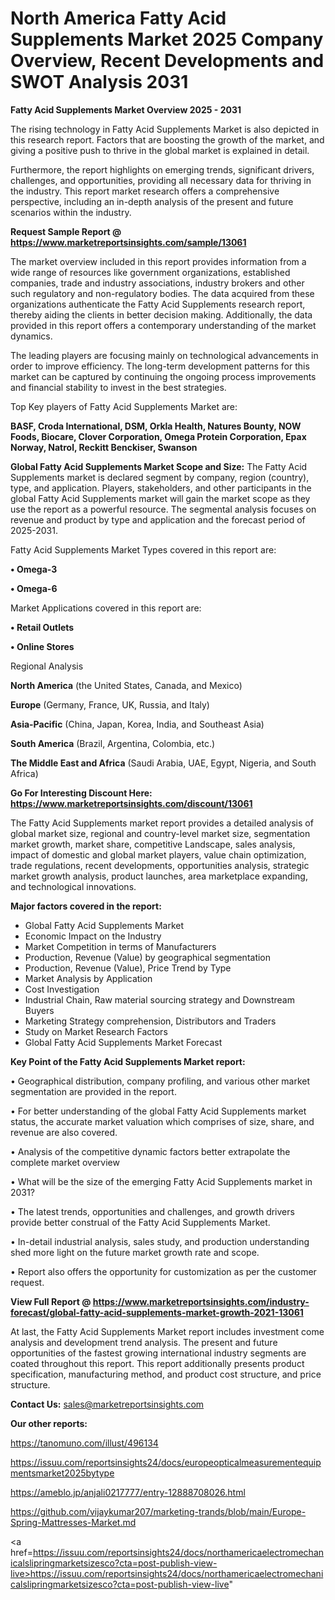  # North America Fatty Acid Supplements Market 2025 Company Overview, Recent Developments and SWOT Analysis 2031

<Strong> Fatty Acid Supplements Market Overview 2025 - 2031</strong>

The rising technology in Fatty Acid Supplements Market is also depicted in this research report. Factors that are boosting the growth of the market, and giving a positive push to thrive in the global market is explained in detail.

Furthermore, the report highlights on emerging trends, significant drivers, challenges, and opportunities, providing all necessary data for thriving in the industry. This report market research offers a comprehensive perspective, including an in-depth analysis of the present and future scenarios within the industry.

<strong>Request Sample Report @ <a href=https://www.marketreportsinsights.com/sample/13061>https://www.marketreportsinsights.com/sample/13061</a></strong>

The market overview included in this report provides information from a wide range of resources like government organizations, established companies, trade and industry associations, industry brokers and other such regulatory and non-regulatory bodies. The data acquired from these organizations authenticate the Fatty Acid Supplements research report, thereby aiding the clients in better decision making. Additionally, the data provided in this report offers a contemporary understanding of the market dynamics.

The leading players are focusing mainly on technological advancements in order to improve efficiency. The long-term development patterns for this market can be captured by continuing the ongoing process improvements and financial stability to invest in the best strategies.

Top Key players of Fatty Acid Supplements Market are:

<strong>BASF, Croda International, DSM, Orkla Health, Natures Bounty, NOW Foods, Biocare, Clover Corporation, Omega Protein Corporation, Epax Norway, Natrol, Reckitt Benckiser, Swanson</strong>

<strong><b>Global Fatty Acid Supplements Market Scope and Size:</b></strong>
The Fatty Acid Supplements market is declared segment by company, region (country), type, and application. Players, stakeholders, and other participants in the global Fatty Acid Supplements market will gain the market scope as they use the report as a powerful resource. The segmental analysis focuses on revenue and product by type and application and the forecast period of 2025-2031.

Fatty Acid Supplements Market Types covered in this report are:

<strong>• Omega-3

• Omega-6</strong>

Market Applications covered in this report are:

<strong>• Retail Outlets

• Online Stores</strong> 

Regional Analysis

<strong>North America</strong> (the United States, Canada, and Mexico)

<strong>Europe</strong> (Germany, France, UK, Russia, and Italy)

<strong>Asia-Pacific</strong> (China, Japan, Korea, India, and Southeast Asia)

<strong>South America</strong> (Brazil, Argentina, Colombia, etc.)

<strong>The Middle East and Africa</strong> (Saudi Arabia, UAE, Egypt, Nigeria, and South Africa)

<strong>Go For Interesting Discount Here: <a href=https://www.marketreportsinsights.com/discount/13061>https://www.marketreportsinsights.com/discount/13061</a></strong>

The Fatty Acid Supplements market report provides a detailed analysis of global market size, regional and country-level market size, segmentation market growth, market share, competitive Landscape, sales analysis, impact of domestic and global market players, value chain optimization, trade regulations, recent developments, opportunities analysis, strategic market growth analysis, product launches, area marketplace expanding, and technological innovations.

<strong><b>Major factors covered in the report:</b></strong>
<ul>
  <li>Global Fatty Acid Supplements Market </li>
  <li>Economic Impact on the Industry</li>
  <li>Market Competition in terms of Manufacturers</li>
  <li>Production, Revenue (Value) by geographical segmentation</li>
  <li>Production, Revenue (Value), Price Trend by Type</li>
  <li>Market Analysis by Application</li>
  <li>Cost Investigation</li>
  <li>Industrial Chain, Raw material sourcing strategy and Downstream Buyers</li>
  <li>Marketing Strategy comprehension, Distributors and Traders</li>
  <li>Study on Market Research Factors</li>
  <li>Global Fatty Acid Supplements Market Forecast</li>
</ul>

<strong><b>Key Point of the Fatty Acid Supplements Market report:</b></strong>

• Geographical distribution, company profiling, and various other market segmentation are provided in the report.

• For better understanding of the global Fatty Acid Supplements market status, the accurate market valuation which comprises of size, share, and revenue are also covered.

• Analysis of the competitive dynamic factors better extrapolate the complete market overview

• What will be the size of the emerging Fatty Acid Supplements market in 2031?

• The latest trends, opportunities and challenges, and growth drivers provide better construal of the Fatty Acid Supplements Market.

• In-detail industrial analysis, sales study, and production understanding shed more light on the future market growth rate and scope.

• Report also offers the opportunity for customization as per the customer request.

<strong><b>View Full Report @ <a href=https://www.marketreportsinsights.com/industry-forecast/global-fatty-acid-supplements-market-growth-2021-13061>https://www.marketreportsinsights.com/industry-forecast/global-fatty-acid-supplements-market-growth-2021-13061</a></b></strong>


At last, the Fatty Acid Supplements Market report includes investment come analysis and development trend analysis. The present and future opportunities of the fastest growing international industry segments are coated throughout this report. This report additionally presents product specification, manufacturing method, and product cost structure, and price structure.

<strong>Contact Us:</strong>
sales@marketreportsinsights.com

<strong>Our other reports:</strong>

<a href=https://tanomuno.com/illust/496134>https://tanomuno.com/illust/496134</a>

<a href=https://issuu.com/reportsinsights24/docs/europeopticalmeasurementequipmentsmarket2025bytype>https://issuu.com/reportsinsights24/docs/europeopticalmeasurementequipmentsmarket2025bytype</a>

<a href=https://ameblo.jp/anjali0217777/entry-12888708026.html>https://ameblo.jp/anjali0217777/entry-12888708026.html</a>

<a href=https://github.com/vijaykumar207/marketing-trands/blob/main/Europe-Spring-Mattresses-Market.md>https://github.com/vijaykumar207/marketing-trands/blob/main/Europe-Spring-Mattresses-Market.md</a>

<a href=https://issuu.com/reportsinsights24/docs/northamericaelectromechanicalslipringmarketsizesco?cta=post-publish-view-live>https://issuu.com/reportsinsights24/docs/northamericaelectromechanicalslipringmarketsizesco?cta=post-publish-view-live</a>"
